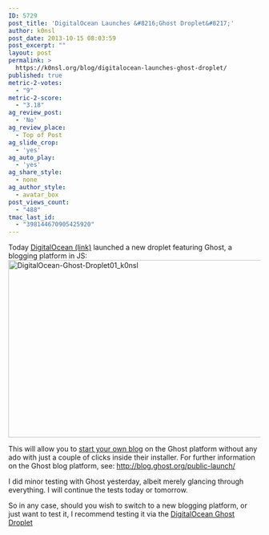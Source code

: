 ```yaml
---
ID: 5729
post_title: 'DigitalOcean Launches &#8216;Ghost Droplet&#8217;'
author: k0nsl
post_date: 2013-10-15 08:03:59
post_excerpt: ""
layout: post
permalink: >
  https://k0nsl.org/blog/digitalocean-launches-ghost-droplet/
published: true
metric-2-votes:
  - "9"
metric-2-score:
  - "3.18"
ag_review_post:
  - 'No'
ag_review_place:
  - Top of Post
ag_slide_crop:
  - 'yes'
ag_auto_play:
  - 'yes'
ag_share_style:
  - none
ag_author_style:
  - avatar_box
post_views_count:
  - "488"
tmac_last_id:
  - "398144670905425920"
---
```

Today <a href="http://knsl.net/25919" target="_blank">DigitalOcean (link)</a> launched a new droplet featuring Ghost, a blogging platform in JS:
<a href="http://k0nsl.org/blog/k1/uploads/2013/10/DigitalOcean-Ghost-Droplet01_k0nsl.png"><img src="http://k0nsl.org/blog/k1/uploads/2013/10/DigitalOcean-Ghost-Droplet01_k0nsl.png" alt="DigitalOcean-Ghost-Droplet01_k0nsl" width="817" height="354" class="aligncenter size-full wp-image-5730" /></a>

This will allow you to <a href="http://www.onblastblog.com/">start your own blog</a> on the Ghost platform without any ado with just a couple of clicks inside their installer. For further information on the Ghost blog platform, see:
<a href="http://blog.ghost.org/public-launch/" target="_blank">http://blog.ghost.org/public-launch/</a>

I did minor testing with Ghost yesterday, albeit merely glancing through everything. I will continue the tests today or tomorrow.

So in any case, should you wish to switch to a new blogging platform, or just want to test it, I recommend testing it via the <a href="http://knsl.net/25919" target="_blank">DigitalOcean Ghost Droplet</a> <img class='wpml_ico' alt='' src='https://k0nsl.org/blog/k1/plugins/wp-monalisa/icons/wpml_good.gif' />